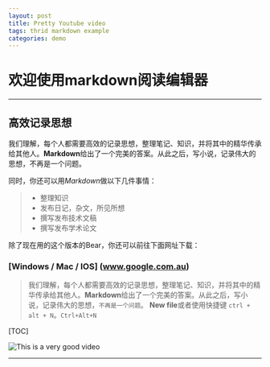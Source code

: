 ```yaml
---
layout: post
title: Pretty Youtube video
tags: thrid markdown example
categories: demo
---
```


# 欢迎使用markdown阅读编辑器
- - - -

## 高效记录思想
我们理解，每个人都需要高效的记录思想，整理笔记、知识，并将其中的精华传承给其他人。**Markdown**给出了一个完美的答案。从此之后，写小说，记录伟大的思想，不再是一个问题。

同时，你还可以用*Markdown*做以下几件事情：

> *  整理知识  
> *  发布日记，杂文，所见所想  
> *  撰写发布技术文稿  
> *  撰写发布学术论文  

除了现在用的这个版本的Bear，你还可以前往下面网址下载：
### [Windows / Mac / IOS] (www.google.com.au)

> 我们理解，每个人都需要高效的记录思想，整理笔记、知识，并将其中的精华传承给其他人。**Markdown**给出了一个完美的答案。从此之后，写小说，记录伟大的思想，`不再是一个问题`。<i class="icon-file"></i> **New file**或者使用快捷键 `ctrl + alt + N`。`Ctrl+Alt+N`  

[TOC]

![This is a very good video]([YouTube](https://www.youtube.com/watch?v=VO3037-8Tmc))



- - - -

